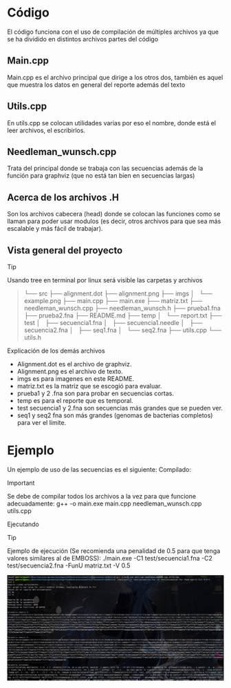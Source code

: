 # Código
El código funciona con el uso de compilación de múltiples archivos ya que se ha dividido en distintos archivos partes del código
## Main.cpp
Main.cpp es el archivo principal que dirige a los otros dos, también es aquel que muestra los datos en general del reporte además del texto
## Utils.cpp
En utils.cpp se colocan utilidades varias por eso el nombre, donde está el leer archivos, el escribirlos.
## Needleman_wunsch.cpp
Trata del principal donde se trabaja con las secuencias además de la función para graphviz (que no está tan bien en secuencias largas)
## Acerca de los archivos .H
Son los archivos cabecera (head) donde se colocan las funciones como se llaman para poder usar modulos (es decir, otros archivos para que sea más escalable y más fácil de trabajar).
## Vista general del proyecto
>[!TIP]
> Usando tree en terminal por linux será visible las carpetas y archivos

>└── src
    ├── alignment.dot
    ├── alignment.png
    ├── imgs
    │   └── example.png
    ├── main.cpp
    ├── main.exe
    ├── matriz.txt
    ├── needleman_wunsch.cpp
    ├── needleman_wunsch.h
    ├── prueba1.fna
    ├── prueba2.fna
    ├── README.md
    ├── temp
    │   └── report.txt
    ├── test
    │   ├── secuencia1.fna
    │   ├── secuencia1.needle
    │   ├── secuencia2.fna
    │   ├── seq1.fna
    │   └── seq2.fna
    ├── utils.cpp
    └── utils.h

Explicación de los demás archivos
* Alignment.dot es el archivo de graphviz.
* Alignment.png es el archivo de texto.
* imgs es para imagenes en este README.
* matriz.txt es la matriz que se escogió para evaluar.
* prueba1 y 2 .fna son para probar en secuencias cortas.
* temp es para el reporte que es temporal.
* test secuencia1 y 2.fna son secuencias más grandes que se pueden ver.
* seq1 y seq2 fna son más grandes (genomas de bacterias completos) para ver el límite.


# Ejemplo
Un ejemplo de uso de las secuencias es el siguiente:
Compilado:
> [!IMPORTANT]
> Se debe de compilar todos los archivos a la vez para que funcione adecuadamente:
> g++ -o main.exe main.cpp needleman_wunsch.cpp utils.cpp

Ejecutando
> [!TIP]
> Ejemplo de ejecución (Se recomienda una penalidad de 0.5 para que tenga valores similares al de EMBOSS):
> ./main.exe -C1 test/secuencia1.fna -C2 test/secuencia2.fna -FunU matriz.txt -V 0.5


![Imagen de ejemplo](imgs/example.png)